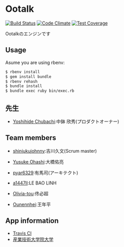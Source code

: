 Ootalk
========

[![Build Status](https://travis-ci.org/SBR2015/Ootalk.svg?branch=master)](https://travis-ci.org/SBR2015/Ootalk)
[![Code Climate](https://codeclimate.com/github/SBR2015/Ootalk/badges/gpa.svg)](https://codeclimate.com/github/SBR2015/Ootalk)
[![Test Coverage](https://codeclimate.com/github/SBR2015/Ootalk/badges/coverage.svg)](https://codeclimate.com/github/SBR2015/Ootalk/coverage)

Ootalkのエンジンです

Usage
-----

Asume you are using rbenv:

```bash
$ rbenv install
$ gem install bundle
$ rbenv rehash
$ bundle install
$ bundle exec ruby bin/exec.rb
```

先生
---------------
- [Yoshihide Chubachi](https://github.com/ychubachi):中鉢 欣秀(プロダクトオーナー)

Team members
---------------
- [shinjukujohnny](https://github.com/shinjukujohnny):吉川久文(Scrum master)

- [Yusuke Ohashi](https://github.com/yuchan):大橋佑亮

- [pyar6329](https://github.com/pyar6329):有馬司(アーキテクト)

- [a1447ll](https://github.com/a1447ll):LE BAO LINH

- [Olivia-tou](https://github.com/Olivia-tou):佟必超

- [Ounennhei](https://github.com/Ounennhei):王年平

App information
---------------
- [Travis CI](https://travis-ci.org/SBR2015/Ootalk)
- [産業技術大学院大学](http://aiit.ac.jp/)

